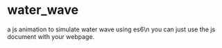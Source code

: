 # water_wave
a js animation to simulate water wave using es6\n
you can just use the js document with your webpage.
